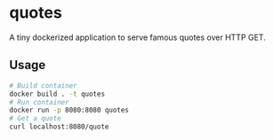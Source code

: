 # quotes
A tiny dockerized application to serve famous quotes over HTTP GET.

## Usage
```bash
# Build container
docker build . -t quotes
# Run container
docker run -p 8080:8080 quotes
# Get a quote
curl localhost:8080/quote
```